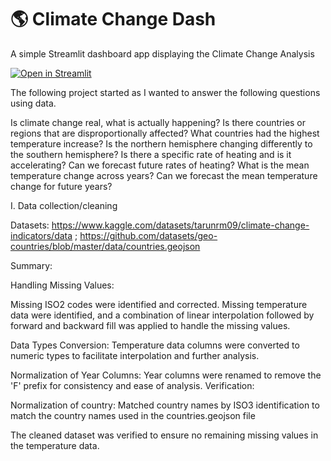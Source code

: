 # :earth_americas: Climate Change Dash

A simple Streamlit dashboard app displaying the Climate Change Analysis

[![Open in Streamlit](https://static.streamlit.io/badges/streamlit_badge_black_white.svg)](https://appapppy-pahkgl8dd2b2ve9nrdregs.streamlit.app)

The following project started as I wanted to answer the following questions using data.

Is climate change real, what is actually happening?
Is there countries or regions that are disproportionally affected? What countries had the highest temperature increase?
Is the northern hemisphere changing differently to the southern hemisphere? 
Is there a specific rate of heating and is it accelerating? Can we forecast future rates of heating?
What is the mean temperature change across years? Can we forecast the mean temperature change for future years?

I. Data collection/cleaning

Datasets: https://www.kaggle.com/datasets/tarunrm09/climate-change-indicators/data ; https://github.com/datasets/geo-countries/blob/master/data/countries.geojson

Summary:

Handling Missing Values:

Missing ISO2 codes were identified and corrected.
Missing temperature data were identified, and a combination of linear interpolation followed by forward and backward fill was applied to handle the missing values.

Data Types Conversion:
Temperature data columns were converted to numeric types to facilitate interpolation and further analysis.

Normalization of Year Columns:
Year columns were renamed to remove the 'F' prefix for consistency and ease of analysis.
Verification:

Normalization of country:
Matched country names by ISO3 identification to match the country names used in the countries.geojson file

The cleaned dataset was verified to ensure no remaining missing values in the temperature data.
